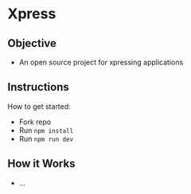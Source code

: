 # Xpress

## Objective

- An open source project for xpressing applications

## Instructions

How to get started:

- Fork repo
- Run `npm install`
- Run `npm run dev`

## How it Works

- ...
